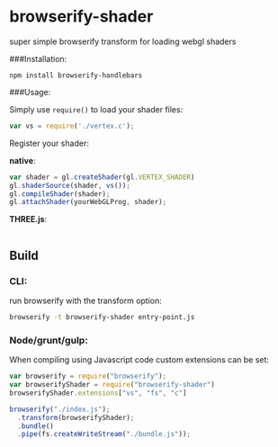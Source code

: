 browserify-shader
=================

super simple browserify transform for loading webgl shaders

###Installation:

`npm install browserify-handlebars`

###Usage:

Simply use `require()` to load your shader files:
```javascript
var vs = require('./vertex.c');
```
Register your shader:

**native**:
```javascript
var shader = gl.createShader(gl.VERTEX_SHADER)
gl.shaderSource(shader, vs()); 
gl.compileShader(shader);
gl.attachShader(yourWebGLProg, shader);
```

**THREE.js**:
```javascript
```

## Build

### CLI:
run browserify with the transform option:
```bash
browserify -t browserify-shader entry-point.js
```

### Node/grunt/gulp:
When compiling using Javascript code custom extensions can be set:
```javascript
var browserify = require("browserify");
var browserifyShader = require("browserify-shader")
browserifyShader.extensions["vs", "fs", "c"]

browserify("./index.js");
  .transform(browserifyShader);
  .bundle()
  .pipe(fs.createWriteStream("./bundle.js"));
```
